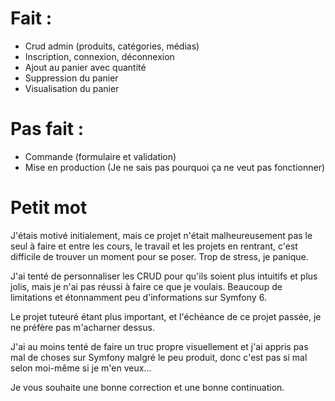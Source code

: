 # Fait :

- Crud admin (produits, catégories, médias)
- Inscription, connexion, déconnexion
- Ajout au panier avec quantité
- Suppression du panier
- Visualisation du panier

# Pas fait :

- Commande (formulaire et validation)
- Mise en production (Je ne sais pas pourquoi ça ne veut pas fonctionner)

# Petit mot

J'étais motivé initialement, mais ce projet n'était malheureusement pas le seul à faire et entre les cours, le travail
et les projets en rentrant, c'est difficile de trouver un moment pour se poser. Trop de stress, je panique.

J'ai tenté de personnaliser les CRUD pour qu'ils soient plus intuitifs et plus jolis, mais je n'ai pas réussi à faire ce
que je voulais. Beaucoup de limitations et étonnamment peu d'informations sur Symfony 6.

Le projet tuteuré étant plus important, et l'échéance de ce projet passée, je ne préfère pas m'acharner dessus.

J'ai au moins tenté de faire un truc propre visuellement et j'ai appris pas mal de choses sur Symfony malgré le peu
produit, donc c'est pas si mal selon moi-même si je m'en veux...

Je vous souhaite une bonne correction et une bonne continuation.